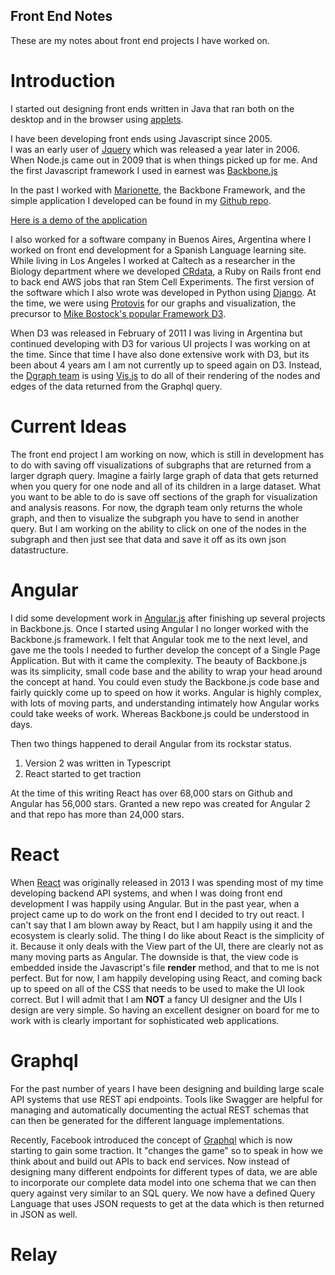 Front End Notes
---------------

These are my notes about front end projects I have worked on.  

# Introduction

I started
out designing front ends written in Java that ran both on the desktop and
in the browser using
[applets](https://en.wikipedia.org/wiki/Java_applet).

I have been developing front ends using Javascript since 2005.  
I was an early user of
[Jquery](https://jquery.com/) which was released a year later in 2006.
When
Node.js came out in 2009 that is when things picked up for me.  And
the first Javascript framework I used in earnest was
[Backbone.js](http://backbonejs.org/)

In the past I worked with
[Marionette](https://marionettejs.com/), the Backbone Framework,
and the simple application I developed can be found in my
[Github repo](https://github.com/stormabq/jobs).

[Here is a demo of the application](http://stormabq.github.io/jobs/)

I also worked for a software company in Buenos Aires, Argentina where I worked on front end development for a Spanish Language learning site.  While living in Los Angeles I worked at Caltech as a researcher in the Biology department where we developed
[CRdata](https://github.com/seerdata/crdata),
a Ruby on Rails front end to back end AWS jobs that ran Stem Cell Experiments.  The first version of the software which I also wrote was developed in Python using
[Django](https://www.djangoproject.com/).  At the time, we were using
[Protovis](http://mbostock.github.io/protovis/)
for our graphs and visualization, the precursor to
[Mike Bostock's popular Framework D3](https://d3js.org/).  

When D3 was released in February of 2011 I was living in Argentina but continued developing with D3 for various UI projects I was working on at the time.  Since that time I have also done extensive work with D3, but its been about 4 years am I am not currently up to speed again on D3.  Instead, the
[Dgraph team](https://dgraph.io/)
is using
[Vis.js](http://visjs.org/)
to do all of their rendering of the nodes and edges of the data returned from the Graphql query.

# Current Ideas

The front end project I am working on now, which is still in development has to do with saving off visualizations of subgraphs that are returned from a larger dgraph query.  Imagine a fairly large graph of data that gets returned when you query for one node and all of its children in a large dataset.  What you want to be able to do is save off sections of the graph for visualization and analysis reasons.  For now, the dgraph team only returns the whole graph, and then to visualize the subgraph you have to send in another query.  But I am working on the ability to click on one of the nodes in the subgraph and then just see that data and save it off as its own json datastructure.

# Angular

I did some development work in
[Angular.js](https://angular.io/)
after finishing up several projects in Backbone.js.  Once I started using Angular I no longer worked with the Backbone.js framework.  I felt that Angular took me to the next level, and gave me the tools I needed to further develop the concept of a Single Page Application.  But with it came the complexity.  The beauty of Backbone.js was its simplicity, small code base and the ability to wrap your head around the concept at hand.  You could even study the Backbone.js code base and fairly quickly come up to speed on how it works.  Angular is highly complex, with lots of moving parts, and understanding intimately how Angular works could take weeks of work.  Whereas Backbone.js could be understood in days.

Then two things happened to derail Angular from its rockstar status.

1. Version 2 was written in Typescript
2. React started to get traction

At the time of this writing React has over 68,000 stars on Github and Angular has 56,000 stars.  Granted a new repo was created for Angular 2 and that repo has more than 24,000 stars.   

# React

When
[React](https://facebook.github.io/react/)
was originally released in 2013 I was spending most of my time developing backend API systems, and when I was doing front end development I was happily using Angular.  But in the past year, when a project came up to do work on the front end I decided to try out react.  I can't say that I am blown away by React, but I am happily using it and the ecosystem is clearly solid.  The thing I do like about React is the simplicity of it.  Because it only deals with the View part of the UI, there are clearly not as many moving parts as Angular.  The downside is that, the view code is embedded inside the Javascript's file **render** method, and that to me is not perfect.  But for now, I am happily developing using React, and coming back up to speed on all of the CSS that needs to be used to make the UI look correct.  But I will admit that I am **NOT** a fancy UI designer and the UIs I design are very simple.  So having an excellent designer on board for me to work with is clearly important for sophisticated web applications.


# Graphql

For the past number of years I have been designing and building large scale API systems that use REST api endpoints.  Tools like Swagger are helpful for managing and automatically documenting the actual REST schemas that can then be generated for the different language implementations.

Recently, Facebook introduced the concept of
[Graphql](http://graphql.org/)
which is now starting to gain some traction.  It "changes the game" so to speak in how we think about and build out APIs to back end services.  Now instead of designing many different endpoints for different types of data, we are able to incorporate our complete data model into one schema that we can then query against very similar to an SQL query.  We now have a defined Query Language that uses JSON requests to get at the data which is then returned in JSON as well.

# Relay
